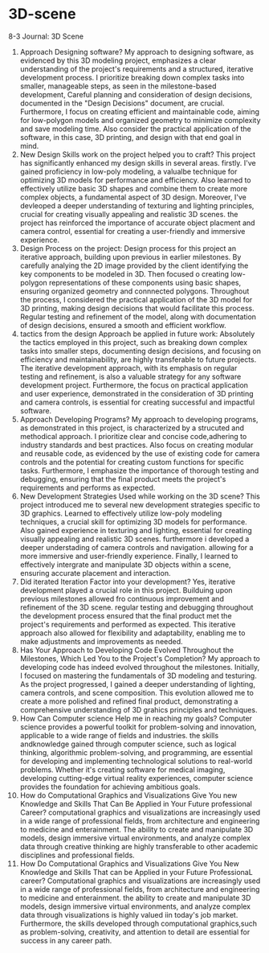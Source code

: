 # 3D-scene
8-3 Journal: 3D Scene
1. Approach Designing software? My approach to designing software, as evidenced by this 3D modeling project, emphasizes a clear understanding of the project's requirements and a structured, iterative development process. I prioritize breaking down complex tasks into smaller, manageable steps, as seen in the milestone-based development, Careful planning and consideration of design decisions, documented in the "Design Decisions" document, are crucial. Furthermore, I focus on creating efficient and maintainable code, aiming for low-polygon models and organized geometry  to minimize complexity and save modeling time. Also consider the practical application of the software, in this case, 3D printing, and design with that end goal in mind.
2. New Design Skills work on the project helped you to craft? This project has significantly enhanced my design skills in several areas. firstly. I've gained proficiency in low-poly modeling, a valualbe technique for optimizing 3D models for performance and efficiency. Also learned to effectively utilize basic 3D shapes and combine them to create more complex objects, a fundamental aspect of 3D design. Moreover, I've devleoped a deeper understanding of texturing and lighting principles, crucial for creating visually appealing and realistic 3D scenes. the project has reinforced the importance of accurate object placment and camera control, essential for creating a user-friendly and immersive experience.
3. Design Process on the project: Design process for this project an iterative approach, building upon previous in earlier milestones. By carefully analying the 2D image provided by the client identifying the key components to be modeled in 3D. Then focused o creating low-polygon representations of these components using basic shapes, ensuring organized geometry and connnected polygons. Throughout the process, I considered the practical application of the 3D model for 3D printing, making design decisions that would facilitate this process. Regular testing and refinement of the model, along with documentation of design decisions, ensured a smooth and efficient workflow.
4. tactics from the design Approach be applied in future work: Absolutely the tactics employed in this project, such as breaking down complex tasks into smaller steps, documenting design decisions, and focusing on efficiency and maintainability, are highly transferable to future projects. The iterative development approach, with its emphasis on regular testing and refinement, is also a valuable strategy for any software development project. Furthermore, the focus on practical application and user experience, demonstrated in the consideration of 3D printing and camera controls, is essential for creating successful and impactful software.
5. Approach Developing Programs? My approach to developing programs, as demonstrated in this project, is characterized by a strucuted and methodical approach. I prioritize clear and concise code,adhering to industry standards and best practices. Also focus on creating modular and reusable code, as evidenced by the use of existing code for camera controls and the potential for creating custom functions for specific tasks. Furthermore, I emphasize the importance of thorough testing and debugging, ensuring that the final product meets the project's requirements and performs as expected.
6. New Development Strategies Used while working on the 3D scene? This project introduced me to several new development strategies specific to 3D graphics. Learned to effectively utilize low-poly modeling techniques, a crucial skill for optimizing 3D models for performance. Also gained experience in texturing and lighting, essential for creating visually appealing and realistic 3D scenes. furthermore i developed a deeper understading of camera controls and navigation. allowing for a more immersive and user-friendly experience. Finally, I learned to effectively intergrate and manipulate 3D objects within a scene, ensuring accurate placement and interaction.
7. Did iterated Iteration Factor into your development? Yes, iterative development played a crucial role in this project. Builduing upon previous milestones allowed fro continuous improvement and refinement of the 3D scene. regular testing and debugging throughout the development process ensured that the final product met the project's requirements and performed as expected. This iterative approach also allowed for flexibility and adaptability, enabling me to make adjustments and improvements as needed.
8. Has Your Approach to Developing Code Evolved Throughout the Milestones, Which Led You to the Project's Completion? My approach to developing code has indeed evolved throughout the milestones. Initially, I focused on mastering the fundamentals of 3D modeling and testuring. As the project progressed, I gained a deeper understanding of lighting, camera controls, and scene composition. This evolution allowed me to create a more polished and refined final product, demonstrating a comprehensive understanding of 3D grahics principles and techniques.
9. How Can Computer science Help me in reaching my goals? Computer science provides a powerful toolkit for problem-solving and innovation, applicable to a wide range of fields and industries. the skills andknowledge gained through computer science, such as logical thinking, algorithmic problem-solving, and programming, are essential for developing and implementing technological solutions to real-world problems. Whether it's creating software for medical imaging, developing cutting-edge virtual reality experiences, computer science provides the foundation for achieving ambitious goals.
10. How do Computational Graphics and Visualizations Give You new Knowledge and Skills That Can Be Applied in Your Future professional Career? computational graphics and visualizations are increasingly used in a wide range of professional fields, from architecture and engineering to medicine and enterainment. The ability to create and manipulate 3D models, design immersive virtual environments, and analyze complex data through creative thinking are highly transferable to other academic disciplines and professional fields.
11. How Do Computational Graphics and Visualizations Give You New Knowledge and Skills That can be Applied in your Future ProfessionaL career? Computational graphics and visualizations are increasingly used in a wide range of professional fields, from architecture and engineering to medicine and enterainment. the ability to create and manipulate 3D models, design immersive virtual environments, and analyze complex data through visualizations is highly valued iin today's job market. Furthermore, the skills developed through computational graphics,such as problem-solving, creativity, and attention to detail are essential for success in any career path.
